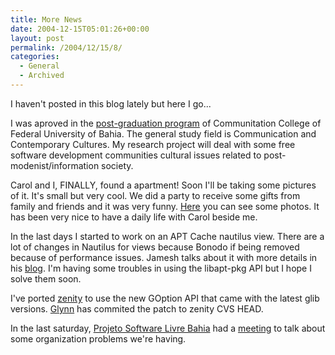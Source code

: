 ```yaml
---
title: More News
date: 2004-12-15T05:01:26+00:00
layout: post
permalink: /2004/12/15/8/
categories:
  - General
  - Archived
---
```

I haven't posted in this blog lately but here I go...

I was aproved in the [post-graduation program](http://www.poscom.ufba.br) of
Communitation College of Federal University of Bahia. The general study field
is Communication and Contemporary Cultures. My research project will deal with
some free software development communities cultural issues related to
post-modenist/information society.

Carol and I, FINALLY, found a apartment! Soon I'll be taking some pictures of
it. It's small but very cool. We did a party to receive some gifts from family
and friends and it was very funny.
[Here](http://public.fotki.com/libertarios/vinnie/cha_de_cozinha_/) you can see
some photos. It has been very nice to have a daily life with Carol beside me.

In the last days I started to work on an APT Cache nautilus view. There are a
lot of changes in Nautilus for views because Bonodo if being removed because of
performance issues. Jamesh talks about it with more details in his
[blog](http://www.advogato.org/person/jamesh/diary.html?start=178). I'm having
some troubles in using the libapt-pkg API but I hope I solve them soon.

I've ported [zenity](http://directory.fsf.org/gui/other/zenity.html) to use the
new GOption API that came with the latest glib versions.
[Glynn](http://www.advogato.org/person/gman/) has commited the patch to zenity
CVS HEAD.

In the last saturday, [Projeto Software Livre
Bahia](http://www.psl-ba.softwarelivre.org) had a
[meeting](http://www.psychopenguin.com.br/index.php?op=ViewResource&blogId=1&resource=p1140001.jpg)
to talk about some organization problems we're having.
